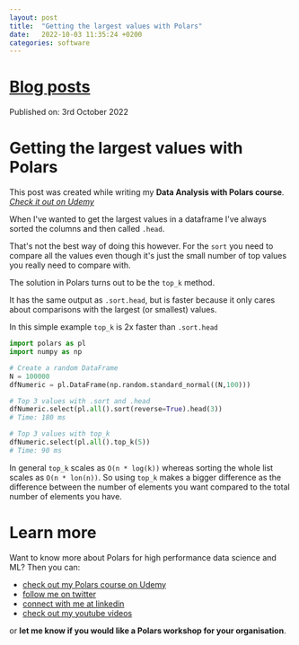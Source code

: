 ```yaml
---
layout: post
title:  "Getting the largest values with Polars"
date:   2022-10-03 11:35:24 +0200
categories: software
---
```

# [Blog posts](/blog/blog_index.html)
Published on: 3rd October 2022

# Getting the largest values with Polars
This post was created while writing my **Data Analysis with Polars course**. 
[*Check it out on Udemy*](https://www.udemy.com/course/data-analysis-with-polars/?referralCode=A29DCDA40D369080C05A)

When I've wanted to get the largest values in a dataframe I've always sorted the columns and then called `.head`.

That's not the best way of doing this however. For the `sort` you need to compare all the values even though it's just the small number of top values you really need to compare with.

The solution in Polars turns out to be the `top_k` method.

It has the same output as `.sort.head`, but is faster because it only cares about comparisons with the largest (or smallest) values.

In this simple example `top_k` is 2x faster than `.sort.head`
```python
import polars as pl
import numpy as np

# Create a random DataFrame
N = 100000
dfNumeric = pl.DataFrame(np.random.standard_normal((N,100)))

# Top 3 values with .sort and .head
dfNumeric.select(pl.all().sort(reverse=True).head(3))
# Time: 180 ms

# Top 3 values with top_k
dfNumeric.select(pl.all().top_k(5))
# Time: 90 ms
```


In general `top_k` scales as `O(n * log(k))` whereas sorting the whole list scales as `O(n * lon(n))`. So using `top_k` makes a bigger difference as the difference between the number of elements you want compared to the total number of elements you have.
# Learn more
Want to know more about Polars for high performance data science and ML? Then you can:
- [check out my Polars course on Udemy](https://www.udemy.com/course/data-analysis-with-polars/?referralCode=A29DCDA40D369080C05A) 
- [follow me on twitter](https://twitter.com/braaannigan)
- [connect with me at linkedin](https://www.linkedin.com/in/liam-brannigan-9080b214a/)
- [check out my youtube videos](https://www.youtube.com/watch?v=nGritAo-71o)

or **let me know if you would like a Polars workshop for your organisation**.